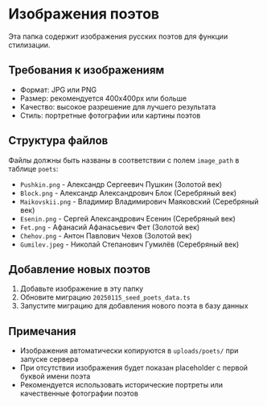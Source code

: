 # Изображения поэтов

Эта папка содержит изображения русских поэтов для функции стилизации.

## Требования к изображениям

- Формат: JPG или PNG
- Размер: рекомендуется 400x400px или больше
- Качество: высокое разрешение для лучшего результата
- Стиль: портретные фотографии или картины поэтов

## Структура файлов

Файлы должны быть названы в соответствии с полем `image_path` в таблице `poets`:

- `Pushkin.png` - Александр Сергеевич Пушкин (Золотой век)
- `Block.png` - Александр Александрович Блок (Серебряный век)
- `Maikovskii.png` - Владимир Владимирович Маяковский (Серебряный век)
- `Esenin.png` - Сергей Александрович Есенин (Серебряный век)
- `Fet.png` - Афанасий Афанасьевич Фет (Золотой век)
- `Chehov.png` - Антон Павлович Чехов (Золотой век)
- `Gumilev.jpeg` - Николай Степанович Гумилёв (Серебряный век)

## Добавление новых поэтов

1. Добавьте изображение в эту папку
2. Обновите миграцию `20250115_seed_poets_data.ts`
3. Запустите миграцию для добавления нового поэта в базу данных

## Примечания

- Изображения автоматически копируются в `uploads/poets/` при запуске сервера
- При отсутствии изображения будет показан placeholder с первой буквой имени поэта
- Рекомендуется использовать исторические портреты или качественные фотографии поэтов
